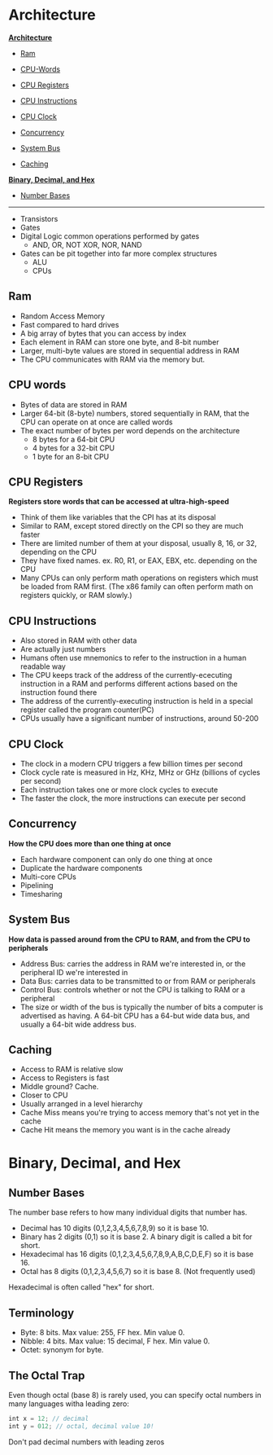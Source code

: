 # Architecture

**[Architecture](#Architecture)**
- [Ram](##ram)

- [CPU-Words](##CPU-words)

- [CPU Registers](##cpu-registers)

- [CPU Instructions](##CPU-Instructions)

- [CPU Clock](##CPU-Clock)

- [Concurrency](##Concurrency)

- [System Bus](##System-Bus)

- [Caching](##Caching)

**[Binary, Decimal, and Hex](#binary,-decimal,-and-hex)**
- [Number Bases](##Number-Bases)


---

- Transistors
- Gates
- Digital Logic common operations performed by gates
    - AND, OR, NOT
    XOR, NOR, NAND
- Gates can be pit together into far more complex structures
    - ALU
    - CPUs

## Ram

- Random Access Memory
- Fast compared to hard drives
- A big array of bytes that you can access by index
- Each element in RAM can store one byte, and 8-bit number
- Larger, multi-byte values are stored in sequential address in RAM
- The CPU communicates with RAM via the memory but.

## CPU words

- Bytes of data are stored in RAM
- Larger 64-bit (8-byte) numbers, stored sequentially in RAM, that the CPU can operate on at once are called words
- The exact number of bytes per word depends on the architecture
    - 8 bytes for a 64-bit CPU
    - 4 bytes for a 32-bit CPU
    - 1 byte for an 8-bit CPU

## CPU Registers

**Registers store words that can be accessed at ultra-high-speed**

- Think of them like variables that the CPI has at its disposal
- Similar to RAM, except stored directly on the CPI so they are much faster
- There are limited number of them at your disposal, usually 8, 16, or 32, depending on the CPU
- They have fixed names. ex. R0, R1, or EAX, EBX, etc. depending on the CPU
- Many CPUs can only perform math operations on registers which must be loaded from RAM first. (The x86 family can often perform math on registers quickly, or RAM slowly.)

## CPU Instructions

- Also stored in RAM with other data
- Are actually just numbers
- Humans often use mnemonics to refer to the instruction in a human readable way
- The CPU keeps track of the address of the currently-ececuting instruction in a RAM and performs different actions based on the instruction found there
- The address of the currently-executing instruction is held in a special register called the program counter(PC)
- CPUs usually have a significant number of instructions, around 50-200

## CPU Clock

- The clock in a modern CPU triggers a few billion times per second
- Clock cycle rate is measured in Hz, KHz, MHz or GHz (billions of cycles per second)
- Each instruction takes one or more clock cycles to execute
- The faster the clock, the more instructions can execute per second

## Concurrency

**How the CPU does more than one thing at once**

- Each hardware component can only do one thing at once
- Duplicate the hardware components
- Multi-core CPUs
- Pipelining
- Timesharing

## System Bus

**How data is passed around from the CPU to RAM, and from the CPU to peripherals**

- Address Bus: carries the address in RAM we're interested in, or the peripheral ID we're interested in
- Data Bus: carries data to be transmitted to or from RAM or peripherals
- Control Bus: controls whether or not the CPU is talking to RAM or a peripheral
- The size or width of the bus is typically the number of bits a computer is advertised as having. A 64-bit CPU has a 64-but wide data bus, and usually a 64-bit wide address bus.

## Caching

- Access to RAM is relative slow
- Access to Registers is fast
- Middle ground? Cache.
- Closer to CPU
- Usually arranged in a level hierarchy
- Cache Miss means you're trying to access memory that's not yet in the cache
- Cache Hit means the memory you want is in the cache already


# Binary, Decimal, and Hex

## Number Bases

The number base refers to how many individual digits that number has.

- Decimal has 10 digits (0,1,2,3,4,5,6,7,8,9) so it is base 10.
- Binary has 2 digits (0,1) so it is base 2. A binary digit is called a bit for short.
- Hexadecimal has 16 digits (0,1,2,3,4,5,6,7,8,9,A,B,C,D,E,F) so it is base 16.
- Octal has 8 digits (0,1,2,3,4,5,6,7) so it is base 8. (Not frequently used)

Hexadecimal is often called "hex" for short.

## Terminology

- Byte: 8 bits. Max value: 255, FF hex. Min value 0.
- Nibble: 4 bits. Max value: 15 decimal, F hex. Min value 0.
- Octet: synonym for byte.

## The Octal Trap

Even though octal (base 8) is rarely used, you can specify octal numbers in many languages witha leading zero:

```js
int x = 12; // decimal
int y = 012; // octal, decimal value 10!
```

Don't pad decimal numbers with leading zeros
